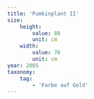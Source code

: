 ```yaml
---
title: 'Pumkinplant II'
size:
    height:
        value: 80
        unit: cm
    width:
        value: 70
        unit: cm
year: 2005
taxonomy:
    tag:
        - 'Farbe auf Gold'
---
```


